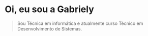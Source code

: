 # Oi, eu sou a Gabriely

> Sou Técnica em informática e atualmente curso Técnico em Desenvolvimento de Sistemas.  